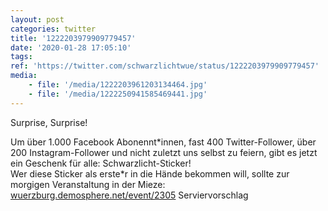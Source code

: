 ```yaml
---
layout: post
categories: twitter
title: '1222203979909779457'
date: '2020-01-28 17:05:10'
tags: 
ref: 'https://twitter.com/schwarzlichtwue/status/1222203979909779457'
media:
    - file: '/media/1222203961203134464.jpg'
    - file: '/media/1222250941585469441.jpg'
---
```

Surprise, Surprise!



Um über 1.000 Facebook Abonennt\*innen, fast 400 Twitter-Follower, über 200 Instagram-Follower und nicht zuletzt uns selbst zu feiern, gibt es jetzt ein Geschenk für alle: Schwarzlicht-Sticker!  
Wer diese Sticker als erste\*r in die Hände bekommen will, sollte zur morgigen Veranstaltung in der Mieze: [wuerzburg.demosphere.net/event/2305](https://wuerzburg.demosphere.net/event/2305) 
Serviervorschlag  